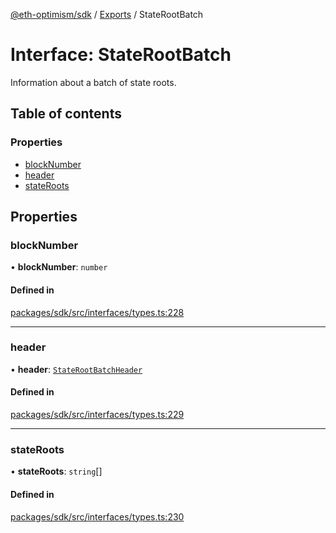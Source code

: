 [@eth-optimism/sdk](../README.md) / [Exports](../modules.md) / StateRootBatch

# Interface: StateRootBatch

Information about a batch of state roots.

## Table of contents

### Properties

- [blockNumber](StateRootBatch.md#blocknumber)
- [header](StateRootBatch.md#header)
- [stateRoots](StateRootBatch.md#stateroots)

## Properties

### blockNumber

• **blockNumber**: `number`

#### Defined in

[packages/sdk/src/interfaces/types.ts:228](https://github.com/ethereum-optimism/optimism/blob/e5a9fd56/packages/sdk/src/interfaces/types.ts#L228)

___

### header

• **header**: [`StateRootBatchHeader`](StateRootBatchHeader.md)

#### Defined in

[packages/sdk/src/interfaces/types.ts:229](https://github.com/ethereum-optimism/optimism/blob/e5a9fd56/packages/sdk/src/interfaces/types.ts#L229)

___

### stateRoots

• **stateRoots**: `string`[]

#### Defined in

[packages/sdk/src/interfaces/types.ts:230](https://github.com/ethereum-optimism/optimism/blob/e5a9fd56/packages/sdk/src/interfaces/types.ts#L230)
